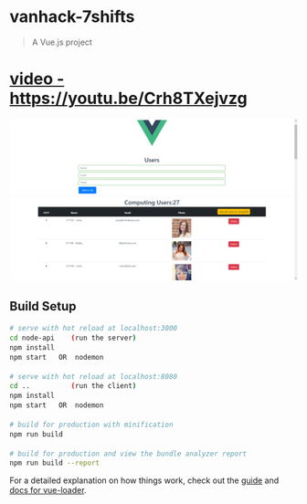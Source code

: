 # vanhack-7shifts

> A Vue.js project
# <a href="https://youtu.be/Crh8TXejvzg" target="_blank">video - https://youtu.be/Crh8TXejvzg</a>

<img src="https://github.com/adlerpagliarini/vanhack-7shifts/blob/master/screen.png" />

## Build Setup

``` bash
# serve with hot reload at localhost:3000
cd node-api    (run the server)
npm install
npm start   OR  nodemon

# serve with hot reload at localhost:8080
cd ..          (run the client)
npm install
npm start   OR  nodemon

# build for production with minification
npm run build

# build for production and view the bundle analyzer report
npm run build --report
```

For a detailed explanation on how things work, check out the [guide](http://vuejs-templates.github.io/webpack/) and [docs for vue-loader](http://vuejs.github.io/vue-loader).

